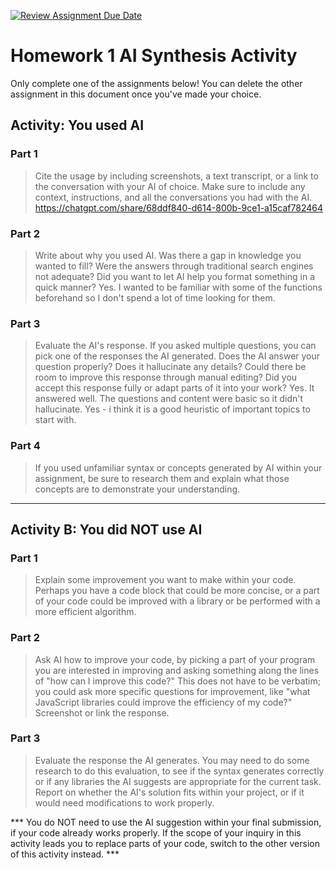 [![Review Assignment Due Date](https://classroom.github.com/assets/deadline-readme-button-22041afd0340ce965d47ae6ef1cefeee28c7c493a6346c4f15d667ab976d596c.svg)](https://classroom.github.com/a/PA8fMuFu)
# Homework 1 AI Synthesis Activity

Only complete one of the assignments below! You can delete the other assignment in this document once you've made your choice.

## Activity: You used AI 
### Part 1
> Cite the usage by including screenshots, a text transcript, or a link to the conversation with your AI of choice. Make sure to include any context, instructions, and all the conversations you had with the AI. https://chatgpt.com/share/68ddf840-d614-800b-9ce1-a15caf782464

### Part 2
> Write about why you used AI. Was there a gap in knowledge you wanted to fill? Were the answers through traditional search engines not adequate? Did you want to let AI help you format something in a quick manner? Yes. I wanted to be familiar with some of the functions beforehand so I don't spend a lot of time looking for them.

### Part 3
> Evaluate the AI's response. If you asked multiple questions, you can pick one of the responses the AI generated. Does the AI answer your question properly? Does it hallucinate any details? Could there be room to improve this response through manual editing? Did you accept this response fully or adapt parts of it into your work? Yes. It answered well. The questions and content were basic so it didn't hallucinate. Yes - i think it is a good heuristic of important topics to start with.

### Part 4
> If you used unfamiliar syntax or concepts generated by AI within your assignment, be sure to research them and explain what those concepts are to demonstrate your understanding.

------------------------------------------------------------------------------------------------

## Activity B: You did NOT use AI
### Part 1
> Explain some improvement you want to make within your code. Perhaps you have a code block that could be more concise, or a part of your code could be improved with a library or be performed with a more efficient algorithm.

### Part 2
> Ask AI how to improve your code, by picking a part of your program you are interested in improving and asking something along the lines of "how can I improve this code?" This does not have to be verbatim; you could ask more specific questions for improvement, like "what JavaScript libraries could improve the efficiency of my code?" Screenshot or link the response.

### Part 3
> Evaluate the response the AI generates. You may need to do some research to do this evaluation, to see if the syntax generates correctly or if any libraries the AI suggests are appropriate for the current task. Report on whether the AI's solution fits within your project, or if it would need modifications to work properly.

*** You do NOT need to use the AI suggestion within your final submission, if your code already works properly. If the scope of your inquiry in this activity leads you to replace parts of your code, switch to the other version of this activity instead. ***
